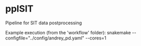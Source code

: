 # pplSIT
Pipeline for SIT data postprocessing


Example execution (from the 'workflow' folder):
snakemake --configfile="../config/andrey_pd.yaml" --cores=1